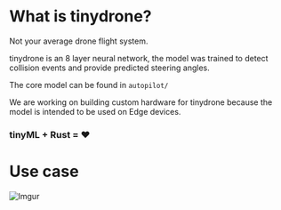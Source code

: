 # What is tinydrone?

Not your average drone flight system.

tinydrone is an 8 layer neural network, the model was trained to detect collision events and provide predicted steering angles. 

The core model can be found in `autopilot/`

We are working on building custom hardware for tinydrone because the model is intended to be used on Edge devices.

### tinyML + Rust = ❤️

# Use case
![Imgur](https://imgur.com/ASiyMvv.png)
